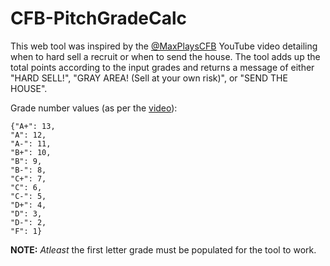 # CFB-PitchGradeCalc
This web tool was inspired by the [@MaxPlaysCFB](https://www.youtube.com/watch?v=fJ1jxkcjMoQ) YouTube video detailing when to hard sell a recruit or when to send the house. The tool adds up the total points according to the input grades and returns a message of either "HARD SELL!", "GRAY AREA! (Sell at your own risk)", or "SEND THE HOUSE".

Grade number values (as per the [video](https://www.youtube.com/watch?v=fJ1jxkcjMoQ)):

    {"A+": 13,
    "A": 12,
    "A-": 11,
    "B+": 10,
    "B": 9,
    "B-": 8,
    "C+": 7,
    "C": 6,
    "C-": 5,
    "D+": 4,
    "D": 3,
    "D-": 2,
    "F": 1}

    
<b>NOTE:</b>
_Atleast_ the first letter grade must be populated for the tool to work.
